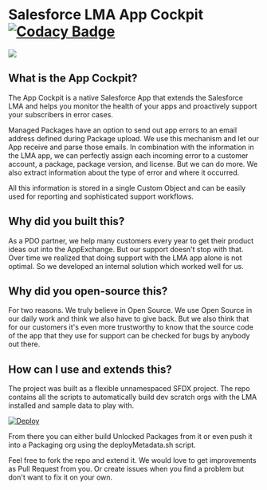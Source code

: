 # Salesforce LMA App Cockpit [![Codacy Badge](https://api.codacy.com/project/badge/Grade/23b534ce743a4017a0bba2faaa4ee8ff)](https://www.codacy.com?utm_source=github.com&amp;utm_medium=referral&amp;utm_content=logiclinegmbh/lma-app-cockpit&amp;utm_campaign=Badge_Grade)

[![](http://img.youtube.com/vi/GTy0Lr19z34/0.jpg)](http://www.youtube.com/watch?v=GTy0Lr19z34 "")

## What is the App Cockpit?

The App Cockpit is a native Salesforce App that extends the Salesforce LMA and helps you monitor the health of your apps and proactively support your subscribers in error cases.

Managed Packages have an option to send out app errors to an email address defined during Package upload. We use this mechanism and let our App receive and parse those emails. In combination with the information in the LMA app, we can perfectly assign each incoming error to a customer account, a package, package version, and license. But we can do more. We also extract information about the type of error and where it occurred.

All this information is stored in a single Custom Object and can be easily used for reporting and sophisticated support workflows.

## Why did you built this?

As a PDO partner, we help many customers every year to get their product ideas out into the AppExchange. But our support doesn't stop with that. Over time we realized that doing support with the LMA app alone is not optimal. So we developed an internal solution which worked well for us. 

## Why did you open-source this?

For two reasons. We truly believe in Open Source. We use Open Source in our daily work and think we also have to give back. But we also think that for our customers it's even more trustworthy to know that the source code of the app that they use for support can be checked for bugs by anybody out there.

## How can I use and extends this?

The project was built as a flexible unnamespaced SFDX project. The repo contains all the scripts to automatically build dev scratch orgs with the LMA installed and sample data to play with.

[![Deploy](https://deploy-to-sfdx.com/dist/assets/images/DeployToSFDX.svg)](https://deploy-to-sfdx.com)

From there you can either build Unlocked Packages from it or even push it into a Packaging org using the deployMetadata.sh script.

Feel free to fork the repo and extend it. We would love to get improvements as Pull Request from you. Or create issues when you find a problem but don't want to fix it on your own.
